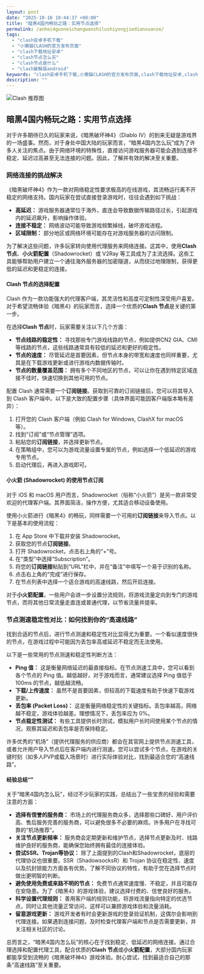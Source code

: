 ```yaml
---
layout: post
date: "2025-10-16 10:44:37 +08:00"
title: "暗黑4国内畅玩之路：实用节点选择"
permalink: /anhei4guoneichangwanzhilushiyongjiedianxuanze/
tags:
  - "clash安卓手机下载"
  - "小懒猫CLASH的官方发布页面"
  - "clash下载地址安卓"
  - "clash节点怎么买"
  - "clash节点是什么"
  - "clash破解版android"
keywords: "clash安卓手机下载,小懒猫CLASH的官方发布页面,clash下载地址安卓,clash节点怎么买,clash节点是什么,clash破解版android"
description: ""
---
```


![Clash 推荐图](https://clashjd.github.io/assets/img/免费节点订阅.png)

## 暗黑4国内畅玩之路：实用节点选择


<p>对于许多期待已久的玩家来说，《暗黑破坏神4》（Diablo IV）的到来无疑是游戏界的一场盛事。然而，对于身处中国大陆的玩家而言，“暗黑4国内怎么玩”成为了许多人关注的焦点。由于网络环境的特殊性，直接访问游戏服务器可能会遇到连接不稳定、延迟过高甚至无法连接的问题。因此，了解并有效的解决至关重要。</p>

<h3>网络连接的挑战解决</h3>
<p>《暗黑破坏神4》作为一款对网络稳定性要求极高的在线游戏，其流畅运行离不开稳定的网络支持。国内玩家在尝试直接登录游戏时，往往会遇到如下挑战：</p>
<ul>
    <li><strong>高延迟：</strong> 游戏服务器通常位于海外，直连会导致数据传输路径过长，引起游戏内的延迟飙升，影响操作体验。</li>
    <li><strong>连接不稳定：</strong> 网络波动可能导致游戏频繁掉线，破坏游戏进程。</li>
    <li><strong>区域限制：</strong> 部分地区或网络环境可能存在对游戏服务器的访问限制。</li>
</ul>
<p>为了解决这些问题，许多玩家转向使用代理服务来网络连接。这其中，使用<strong>Clash 节点</strong>、<strong>小火箭配置</strong>（Shadowrocket）或 V2Ray 等工具成为了主流选择。这些工具能够帮助用户建立一个通往海外服务器的加密隧道，从而绕过地理限制，获得更低的延迟和更稳定的连接。</p>

<h4>Clash 节点的选择配置</h4>
<p>Clash 作为一款功能强大的代理客户端，其灵活性和高度可定制性深受用户喜爱。对于希望流畅体验《暗黑4》的玩家而言，选择一个优质的<strong>Clash 节点</strong>是关键的第一步。</p>
<p>在选择<strong>Clash 节点</strong>时，玩家需要关注以下几个方面：</p>
<ul>
    <li><strong>节点线路的稳定性：</strong> 寻找那些专门游戏线路的节点，例如提供CN2 GIA、CMI 等线路的节点，这些线路通常具有较低的延迟和更好的稳定性。</li>
    <li><strong>节点的速度：</strong> 尽管延迟是首要因素，但节点本身的带宽和速度也同样重要，尤其是在下载游戏更新或进行游戏内数据传输时。</li>
    <li><strong>节点的数量覆盖范围：</strong> 拥有多个不同地区的节点，可以让你在遇到特定区域连接不佳时，快速切换到其他可用的节点。</li>
</ul>
<p>配置 Clash 通常需要一个<strong>订阅链接</strong>。获取到可靠的订阅链接后，您可以将其导入到 Clash 客户端中。以下是大致的配置步骤（具体界面可能因客户端版本略有差异）：</p>
<ol>
    <li>打开您的 Clash 客户端（例如 Clash for Windows, ClashX for macOS 等）。</li>
    <li>找到“订阅”或“节点管理”选项。</li>
    <li>粘贴您的<strong>订阅链接</strong>，并选择更新节点。</li>
    <li>在策略组中，您可以为游戏流量设置专属的节点，例如选择一个低延迟的游戏专用节点。</li>
    <li>启动代理后，再进入游戏即可。</li>
</ol>

<h4>小火箭 (Shadowrocket) 的使用节点订阅</h4>
<p>对于 iOS 和 macOS 用户而言，Shadowrocket（俗称“小火箭”）是另一款非常受欢迎的代理客户端。其界面简洁，操作方便，尤其适合移动设备使用。</p>
<p>使用小火箭进行《暗黑4》的畅玩，同样需要一个可用的<strong>订阅链接</strong>来导入节点。以下是基本的使用流程：</p>
<ol>
    <li>在 App Store 中下载并安装 Shadowrocket。</li>
    <li>获取您的节点<strong>订阅链接</strong>。</li>
    <li>打开 Shadowrocket，点击右上角的“+”号。</li>
    <li>在“类型”中选择“Subscription”。</li>
    <li>将您的<strong>订阅链接</strong>粘贴到“URL”栏中，并在“备注”中填写一个易于识别的名称。</li>
    <li>点击右上角的“完成”进行保存。</li>
    <li>在节点列表中选择一个适合游戏的高速线路，然后开启连接。</li>
</ol>
<p>对于<strong>小火箭配置</strong>，一些用户会进一步设置分流规则，将游戏流量定向到专门的游戏节点，而将其他日常流量走直连或普通代理，以节省流量并提率。</p>

<h3>节点测速稳定性对比：如何找到你的“高速线路”</h3>
<p>找到合适的节点后，进行节点测速和稳定性对比显得尤为重要。一个看似速度很快的节点，在游戏过程中可能因为丢包率高或延迟不稳定而无法使用。</p>
<p>以下是一些常用的节点测速和稳定性判断方法：</p>
<ul>
    <li><strong>Ping 值：</strong> 这是衡量网络延迟的最直接指标。在节点测速工具中，您可以看到各个节点的 Ping 值。越低越好，对于游戏而言，通常建议选择 Ping 值低于 100ms 的节点，越低越流畅。</li>
    <li><strong>下载/上传速度：</strong> 虽然不是首要因素，但较高的下载速度有助于快速下载游戏更新。</li>
    <li><strong>丢包率 (Packet Loss)：</strong> 这是衡量网络稳定性的关键指标。丢包率越高，网络越不稳定，游戏体验越差。理想情况下，丢包率应为 0%。</li>
    <li><strong>节点稳定性测试：</strong> 有些工具提供长时测试，模拟用户长时间使用某个节点的情况，观察其延迟和丢包率是否保持稳定。</li>
</ul>
<p>许多优秀的“机场”（提供代理服务的供应商）都会在其官网上提供节点测速工具，或者允许用户导入节点后在客户端内进行测速。您可以尝试多个节点，在游戏的关键时刻（如多人PVP或载入场景时）进行实际体验对比，找到最适合您的“高速线路”。</p>

<h4>经验总结“”</h4>
<p>关于“暗黑4国内怎么玩”，经过不少玩家的实践，总结出了一些宝贵的经验和需要注意的方面：</p>
<ul>
    <li><strong>选择有信誉的服务商：</strong> 市场上的代理服务商众多，选择那些口碑好、用户评价高、售后服务完善的服务商，可以避免很多不必要的麻烦。许多用户在寻找可靠的“机场推荐”。</li>
    <li><strong>关注节点更新频率：</strong> 服务商会定期更新和维护节点，选择节点更新及时、线路维护良好的服务商，能确保您始终拥有最佳的连接体验。</li>
    <li><strong>尝试SSR、Trojan等协议：</strong> 除了上面提到的Clash和Shadowrocket，底层的代理协议也很重要。SSR（ShadowsocksR）和 Trojan 协议在稳定性、速度以及抗封锁能力方面各有优势。了解不同协议的特性，有助于您在选择节点时做出更明智的判断。</li>
    <li><strong>避免使用免费或来路不明的节点：</strong> 免费节点通常速度慢、不稳定，并且可能存在安隐患。为了《暗黑4》的游戏体验，建议选择付费的、信誉良好的服务。</li>
    <li><strong>科学设置代理规则：</strong> 善用客户端的规则功能，将游戏流量指向特定的优选节点，同时让其他流量正常访问，这样可以兼顾游戏体验和流量消耗。</li>
    <li><strong>留意游戏更新：</strong> 游戏开发者有时会更新游戏的登录验证机制，这偶尔会影响到代理连接。如果遇到连接问题，及时检查代理客户端和节点是否需要更新，并关注相关社区的讨论。</li>
</ul>
<p>总而言之，“暗黑4国内怎么玩”的核心在于找到稳定、低延迟的网络连接。通过合理选择和配置代理工具，配合优质的<strong>Clash 节点</strong>或<strong>小火箭配置</strong>，大部分国内玩家都能享受到流畅的《暗黑破坏神4》游戏体验。耐心尝试，找到最适合自己的那条“高速线路”至关重要。</p>